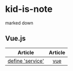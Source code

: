 # kid-is-note
marked down

## Vue.js
| Article | Article | 
| :-------------: | :-------------: |
|[define 'service'](https://github.com/Activekid/Kid-is-note/issues/1)|[vue](vue)|
